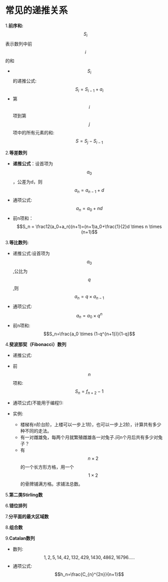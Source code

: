 # 常见的递推关系

1.**前序和:**$$S_i$$表示数列中前$$i$$的和

 - $$S_i$$的递推公式:$$S_i=S_{i-1}+a_i$$
 - 第$$i$$项到第$$j$$项中的所有元素的和:$$S=S_j-S_{i-1}$$

2.**等差数列**

 - **递推公式**：设首项为$$a_0$$，公差为d，则$$a_n=a_{n-1}+d$$
 - 通项公式:$$a_n=a_{0}+nd$$
 - 前n项和：$$S_n = \frac12(a_0+a_n)(n+1)=(n+1)a_0+\frac{1}{2}d \times n \times (n+1)$$


3.**等比数列:**

 - 递推公式:设首项为$$a_0$$,公比为$$q$$,则$$a_n=q \times a_{n-1}$$
 - 通项公式:$$a_n=a_0 \times q^n$$
 - 前n项和:$$S_n=\frac{a_0 \times (1-q^{n+1})}{1-q}$$

4.**斐波那契（Fibonacci）数列**

 - 递推公式:


 - 前$$n$$项和:$$S_n = f_{n+2}-1$$
 - 通项公式(不能用于编程!):
 - 实例:
    - 楼梯有n阶台阶，上楼可以一步上1阶，也可以一步上2阶，计算共有多少种不同的走法。
    - 有一对雌雄兔，每两个月就繁殖雌雄各一对兔子.问n个月后共有多少对兔子？
    - 有$$n \times 2$$的一个长方形方格，用一个$$1 \times 2$$的骨牌铺满方格。求铺法总数。

5.**第二类Stirling数**

6.**错位排列**

7.**分平面的最大区域数**

8.**组合数**

9.**Catalan数列**

 - 数列:$$1,2,5,14,42,132,429,1430,4862,16796.....$$
 - 通项公式:$$h_n=\frac{C_{n}^{2n}}{n+1}$$
